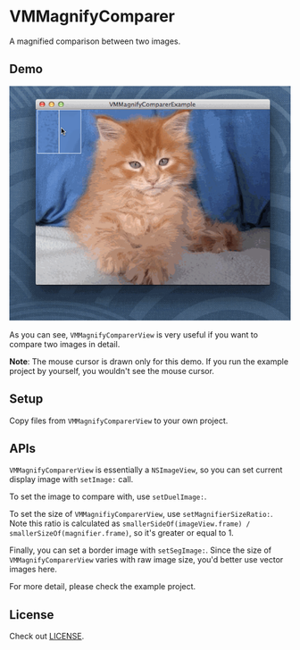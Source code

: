 # VMMagnifyComparer
A magnified comparison between two images.

## Demo
![Demo](./demo.gif)

As you can see, `VMMagnifyComparerView` is very useful if you want to compare two images in detail.

<b>Note</b>: The mouse cursor is drawn only for this demo. If you run the example project by yourself, you wouldn't see the mouse cursor.

## Setup
Copy files from `VMMagnifyComparerView` to your own project.

## APIs
`VMMagnifyComparerView` is essentially a `NSImageView`, so you can set current display image with `setImage:` call.

To set the image to compare with, use `setDuelImage:`.

To set the size of `VMMagnifiyComparerView`, use `setMagnifierSizeRatio:`. Note this ratio is calculated as `smallerSideOf(imageView.frame) / smallerSizeOf(magnifier.frame)`, so it's greater or equal to 1.

Finally, you can set a border image with `setSegImage:`. Since the size of `VMMagnifyComparerView` varies with raw image size, you'd better use vector images here.

For more detail, please check the example project.

## License
Check out [LICENSE](./LICENSE).